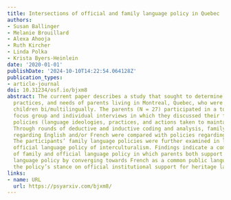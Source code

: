 ```yaml
---
title: Intersections of official and family language policy in Quebec
authors:
- Susan Ballinger
- Melanie Brouillard
- Alexa Ahooja
- Ruth Kircher
- Linda Polka
- Krista Byers-Heinlein
date: '2020-01-01'
publishDate: '2024-10-10T14:22:54.064128Z'
publication_types:
- article-journal
doi: 10.31234/osf.io/bjxm8
abstract: The current paper describes a study that sought to determine the beliefs,
  practices, and needs of parents living in Montreal, Quebec, who were raising their
  children bi/multilingually. The parents (N = 27) participated in a total of nine
  focus group and individual interviews in which they discussed their family language
  policies (language ideologies, practices, and actions taken to maintain a language).
  Through rounds of deductive and inductive coding and analysis, family language policies
  regarding English and/or French were compared with policies regarding heritage languages.
  The participants’ family language policies were further examined in light of Quebec’s
  official language policy of interculturalism. Findings indicate a complex co-existence
  of family and official language policy in which parents both support Quebec’s official
  language policy by converging towards French as a common public language and questioning
  the policy’s stance on official institutional support for heritage languages.
links:
- name: URL
  url: https://psyarxiv.com/bjxm8/
---
```

